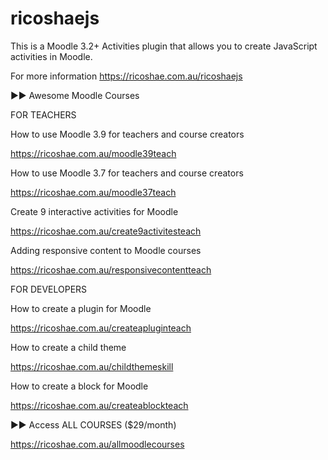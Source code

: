 # ricoshaejs

This is a Moodle 3.2+ Activities plugin that allows you to create JavaScript activities in Moodle.

For more information https://ricoshae.com.au/ricoshaejs

►► Awesome Moodle Courses

FOR TEACHERS

How to use Moodle 3.9 for teachers and course creators

https://ricoshae.com.au/moodle39teach

How to use Moodle 3.7 for teachers and course creators

https://ricoshae.com.au/moodle37teach

Create 9 interactive activities for Moodle

https://ricoshae.com.au/create9activitesteach

Adding responsive content to Moodle courses

https://ricoshae.com.au/responsivecontentteach

FOR DEVELOPERS

How to create a plugin for Moodle

https://ricoshae.com.au/createapluginteach

How to create a child theme

https://ricoshae.com.au/childthemeskill

How to create a block for Moodle

https://ricoshae.com.au/createablockteach

►► Access ALL COURSES ($29/month)

https://ricoshae.com.au/allmoodlecourses
